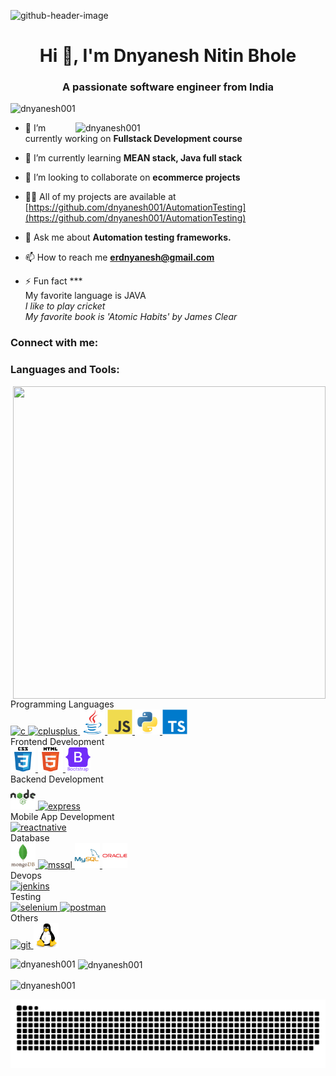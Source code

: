 ![github-header-image](https://github.com/user-attachments/assets/50b89abb-126d-4584-af1e-901ef6b2671a)
<h1 align="center">Hi 👋, I'm Dnyanesh Nitin Bhole</h1>
<h3 align="center">A passionate software engineer from India</h3>

<p align="left"> <img  src="https://komarev.com/ghpvc/?username=dnyanesh001&label=Profile%20views&color=0e75b6&style=flat" alt="dnyanesh001" /> </p>
<img width="400" src="https://www.bing.com/th/id/OGC.4984c0ac41b13002de2873e622efa63c?pid=1.7&rurl=https%3a%2f%2fi.pinimg.com%2foriginals%2fb9%2fe4%2f96%2fb9e4960c1476c78043d499d975f86cdb.gif&ehk=J4X6FmYsG4DX9oBJaNMsESSeIoO%2bhJYXjnyc%2fpA8XYM%3d" align="right" alt="dnyanesh001">

- 🔭 I’m currently working on **Fullstack Development course**

- 🌱 I’m currently learning **MEAN stack, Java full stack**

- 👯 I’m looking to collaborate on **ecommerce projects**

- 👨‍💻 All of my projects are available at [https://github.com/dnyanesh001/AutomationTesting](https://github.com/dnyanesh001/AutomationTesting)

- 💬 Ask me about **Automation testing frameworks.**

- 📫 How to reach me **erdnyanesh@gmail.com**

- ⚡ Fun fact ***<br/>My favorite language is JAVA<br/>*I like to play cricket<br/>*My favorite book is 'Atomic Habits' by James Clear**

<h3 align="left">Connect with me:</h3>
<p align="left">
</p>

<h3 align="left">Languages and Tools:</h3>
<img src="https://i.gifer.com/origin/79/7906aee31abc5e315d49baf8785b1e21.gif" width="500" height="500" align="right">
Programming Languages<br/>
  <a href="https://www.cprogramming.com/" target="_blank" rel="noreferrer"> 
    <img src="https://preview.redd.it/c-and-c-icons-v0-nmuax05zxoab1.gif?width=640&crop=smart&auto=webp&s=0de5214adb83bd0eac8ffe3512924e3f2921ff69" alt="c" width="100" height="80"/> 
  </a>
  <a href="https://www.w3schools.com/cpp/" target="_blank" rel="noreferrer"> 
    <img src="https://i.redd.it/nmuax05zxoab1.gif?width=640&crop=smart&auto=webp&s=0de5214adb83bd0eac8ffe3512924e3f2921ff69" alt="cplusplus" width="100" height="80"/> 
  </a>
  <a href="https://www.java.com" target="_blank" rel="noreferrer"> 
      <img src="https://raw.githubusercontent.com/devicons/devicon/master/icons/java/java-original.svg" alt="java" width="40" height="40"/> 
  </a>
  <a href="https://developer.mozilla.org/en-US/docs/Web/JavaScript" target="_blank" rel="noreferrer"> 
    <img src="https://raw.githubusercontent.com/devicons/devicon/master/icons/javascript/javascript-original.svg" alt="javascript" width="40" height="40"/> 
  </a>
  <a href="https://www.python.org" target="_blank" rel="noreferrer"> 
    <img src="https://raw.githubusercontent.com/devicons/devicon/master/icons/python/python-original.svg" alt="python" width="40" height="40"/> 
  </a>
  <a href="https://www.typescriptlang.org/" target="_blank" rel="noreferrer"> 
    <img src="https://raw.githubusercontent.com/devicons/devicon/master/icons/typescript/typescript-original.svg" alt="typescript" width="40" height="40"/> 
  </a><br/>
 Frontend Development<br/>
  <a href="https://www.w3schools.com/css/" target="_blank" rel="noreferrer"> 
    <img src="https://raw.githubusercontent.com/devicons/devicon/master/icons/css3/css3-original-wordmark.svg" alt="css3" width="40" height="40"/> 
  </a>
  <a href="https://www.w3.org/html/" target="_blank" rel="noreferrer"> 
    <img src="https://raw.githubusercontent.com/devicons/devicon/master/icons/html5/html5-original-wordmark.svg" alt="html5" width="40" height="40"/> 
  </a>
  <a href="https://getbootstrap.com" target="_blank" rel="noreferrer">
    <img src="https://raw.githubusercontent.com/devicons/devicon/master/icons/bootstrap/bootstrap-plain-wordmark.svg" alt="bootstrap" width="40" height="40"/> 
  </a> <br/>
  Backend Development<br/>
  <a href="https://nodejs.org" target="_blank" rel="noreferrer"> 
    <img src="https://raw.githubusercontent.com/devicons/devicon/master/icons/nodejs/nodejs-original-wordmark.svg" alt="nodejs" width="40" height="40"/> 
  </a>
  <a href="https://expressjs.com/" target="_blank" rel="noreferrer"> 
    <img src="https://ajeetchaulagain.com/static/7cb4af597964b0911fe71cb2f8148d64/87351/express-js.png" alt="express" width="40" height="40"/> 
  </a>
  <br/>
  Mobile App Development<br/>
  <a href="https://reactnative.dev/" target="_blank" rel="noreferrer"> 
    <img src="https://reactnative.dev/img/header_logo.svg" alt="reactnative" width="40" height="40"/> 
  </a><br/>
  Database<br/>
  <a href="https://www.mongodb.com/" target="_blank" rel="noreferrer"> 
    <img src="https://raw.githubusercontent.com/devicons/devicon/master/icons/mongodb/mongodb-original-wordmark.svg" alt="mongodb" width="40" height="40"/> 
  </a>
  <a href="https://www.microsoft.com/en-us/sql-server" target="_blank" rel="noreferrer"> 
    <img src="https://www.svgrepo.com/show/303229/microsoft-sql-server-logo.svg" alt="mssql" width="40" height="40"/> 
  </a>
  <a href="https://www.mysql.com/" target="_blank" rel="noreferrer"> 
    <img src="https://raw.githubusercontent.com/devicons/devicon/master/icons/mysql/mysql-original-wordmark.svg" alt="mysql" width="40" height="40"/> 
  </a> 
  <a href="https://www.oracle.com/" target="_blank" rel="noreferrer"> 
    <img src="https://raw.githubusercontent.com/devicons/devicon/master/icons/oracle/oracle-original.svg" alt="oracle" width="40" height="40"/> 
  </a><br/>
  Devops<br/>
  <a href="https://www.jenkins.io" target="_blank" rel="noreferrer"> 
    <img src="https://www.vectorlogo.zone/logos/jenkins/jenkins-icon.svg" alt="jenkins" width="40" height="40"/> 
  </a>
   <br/>
  Testing<br/>
  <a href="https://www.selenium.dev" target="_blank" rel="noreferrer"> 
    <img src="https://raw.githubusercontent.com/detain/svg-logos/780f25886640cef088af994181646db2f6b1a3f8/svg/selenium-logo.svg" alt="selenium" width="40" height="40"/> 
  </a>
  <a href="https://postman.com" target="_blank" rel="noreferrer"> 
    <img src="https://www.vectorlogo.zone/logos/getpostman/getpostman-icon.svg" alt="postman" width="40" height="40"/> 
  </a><br/>
  Others<br/>
  <a href="https://git-scm.com/" target="_blank" rel="noreferrer"> 
    <img src="https://www.vectorlogo.zone/logos/git-scm/git-scm-icon.svg" alt="git" width="40" height="40"/> 
  </a>    
  <a href="https://www.linux.org/" target="_blank" rel="noreferrer"> 
    <img src="https://raw.githubusercontent.com/devicons/devicon/master/icons/linux/linux-original.svg" alt="linux" width="40" height="40"/> 
  </a>  
<p><img align="left" src="https://github-readme-stats.vercel.app/api/top-langs?username=dnyanesh001&show_icons=true&locale=en&layout=compact" alt="dnyanesh001" /></p>

<p>&nbsp;<img align="center" src="https://github-readme-stats.vercel.app/api?username=dnyanesh001&show_icons=true&locale=en" alt="dnyanesh001" /></p>

<p><img align="center" src="https://github-readme-streak-stats.herokuapp.com/?user=dnyanesh001&" alt="dnyanesh001" /></p>

<picture>
  <source
    media="(prefers-color-scheme: dark)"
    srcset="https://raw.githubusercontent.com/platane/snk/output/github-contribution-grid-snake-dark.svg"
  />
  <source
    media="(prefers-color-scheme: light)"
    srcset="https://raw.githubusercontent.com/platane/snk/output/github-contribution-grid-snake.svg"
  />
  <img
    alt="github contribution grid snake animation"
    src="https://raw.githubusercontent.com/platane/snk/output/github-contribution-grid-snake.svg"
  />
</picture>

